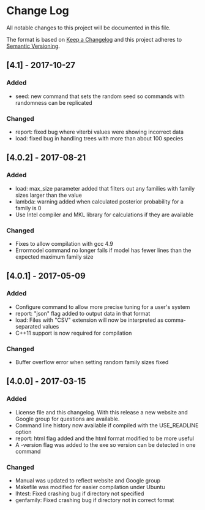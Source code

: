 # Change Log
All notable changes to this project will be documented in this file.

The format is based on [Keep a Changelog](http://keepachangelog.com/)
and this project adheres to [Semantic Versioning](http://semver.org/).

## [4.1] - 2017-10-27
### Added
- seed: new command that sets the random seed so commands with randomness can be replicated

### Changed
- report: fixed bug where viterbi values were showing incorrect data
- load: fixed bug in handling trees with more than about 100 species

## [4.0.2] - 2017-08-21
### Added
- load: max_size parameter added that filters out any families with family sizes larger than the value
- lambda: warning added when calculated posterior probability for a family is 0
- Use Intel compiler and MKL library for calculations if they are available

### Changed
- Fixes to allow compilation with gcc 4.9
- Errormodel command no longer fails if model has fewer lines than the expected maximum family size


## [4.0.1] - 2017-05-09
### Added
- Configure command to allow more precise tuning for a user's system
- report: "json" flag added to output data in that format
- load: Files with "CSV" extension will now be interpreted as comma-separated values
- C++11 support is now required for compilation

### Changed
- Buffer overflow error when setting random family sizes fixed


## [4.0.0] - 2017-03-15
### Added
- License file and this changelog. With this release a new website and Google group for questions are available.
- Command line history now available if compiled with the USE_READLINE option
- report: html flag added and the html format modified to be more useful
- A -version flag was added to the exe so version can be detected in one command

### Changed
- Manual was updated to reflect website and Google group
- Makefile was modified for easier compilation under Ubuntu
- lhtest: Fixed crashing bug if directory not specified
- genfamily: Fixed crashing bug if directory not in correct format

